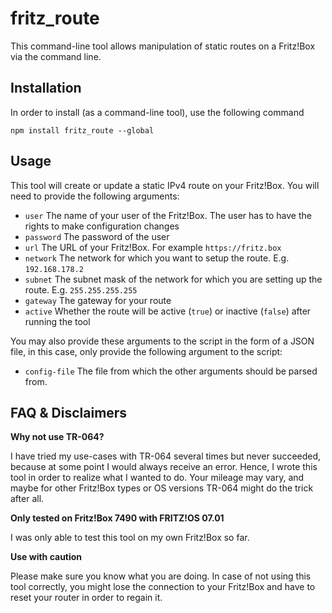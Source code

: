 # fritz_route
This command-line tool allows manipulation of static routes on a Fritz!Box via the command line.

## Installation
In order to install (as a command-line tool), use the following command

```shell
npm install fritz_route --global
```

## Usage
This tool will create or update a static IPv4 route on your Fritz!Box. You will need to provide the following arguments:
* `user` The name of your user of the Fritz!Box. The user has to have the rights to make configuration changes
* `password` The password of the user
* `url` The URL of your Fritz!Box. For example `https://fritz.box`
* `network` The network for which you want to setup the route. E.g. `192.168.178.2`
* `subnet` The subnet mask of the network for which you are setting up the route. E.g. `255.255.255.255`
* `gateway` The gateway for your route
* `active` Whether the route will be active (`true`) or inactive (`false`) after running the tool
    
You may also provide these arguments to the script in the form of a JSON file, in this case, only provide the following argument to the script:

* `config-file` The file from which the other arguments should be parsed from.

## FAQ & Disclaimers
**Why not use TR-064?**

I have tried my use-cases with TR-064 several times but never succeeded, because at some point I would always receive an error. Hence, I wrote this tool in order to realize what I wanted to do. Your mileage may vary, and maybe for other Fritz!Box types or OS versions TR-064 might do the trick after all.

**Only tested on Fritz!Box 7490 with FRITZ!OS 07.01**

I was only able to test this tool on my own Fritz!Box so far.

**Use with caution**

Please make sure you know what you are doing. In case of not using this tool correctly, you might lose the connection to your Fritz!Box and have to reset your router in order to regain it.